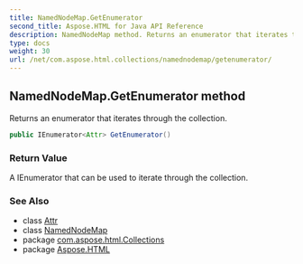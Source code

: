 ```yaml
---
title: NamedNodeMap.GetEnumerator
second_title: Aspose.HTML for Java API Reference
description: NamedNodeMap method. Returns an enumerator that iterates through the collection
type: docs
weight: 30
url: /net/com.aspose.html.collections/namednodemap/getenumerator/
---
```

## NamedNodeMap.GetEnumerator method

Returns an enumerator that iterates through the collection.

```java
public IEnumerator<Attr> GetEnumerator()
```

### Return Value

A IEnumerator that can be used to iterate through the collection.

### See Also

* class [Attr](../../../com.aspose.html.dom/attr/)
* class [NamedNodeMap](../)
* package [com.aspose.html.Collections](../../namednodemap/)
* package [Aspose.HTML](../../../)

